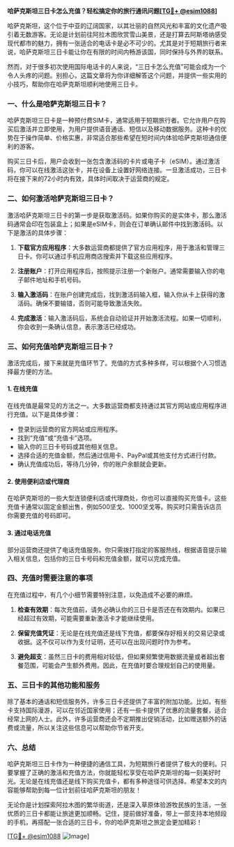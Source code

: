 **哈萨克斯坦三日卡怎么充值？轻松搞定你的旅行通讯问题[[TG💪+ @esim1088](https://t.me/s/esim1088)]**

哈萨克斯坦，这个位于中亚的辽阔国家，以其壮丽的自然风光和丰富的文化遗产吸引着无数游客。无论是计划前往阿拉木图欣赏雪山美景，还是打算去阿斯塔纳感受现代都市的魅力，拥有一张适合的电话卡是必不可少的。尤其是对于短期旅行者来说，哈萨克斯坦三日卡能让你在有限的时间内畅游该国，同时保持与外界的联系。

然而，对于很多初次使用国际电话卡的人来说，“三日卡怎么充值”可能会成为一个令人头疼的问题。别担心，这篇文章将为你详细解答这个问题，并提供一些实用的小技巧，帮助你在哈萨克斯坦顺利地使用三日卡。

### 一、什么是哈萨克斯坦三日卡？

哈萨克斯坦三日卡是一种预付费SIM卡，通常适用于短期旅行者。它允许用户在购买后激活并立即使用，为用户提供语音通话、短信以及移动数据服务。这种卡的优势在于操作简单、价格实惠，非常适合那些希望在短时间内体验哈萨克斯坦通信便利的游客。

购买三日卡后，用户会收到一张包含激活码的卡片或电子卡（eSIM）。通过激活码，你可以在线激活这张卡，并在设备上设置好网络连接。一旦激活成功，三日卡将在接下来的72小时内有效，具体时间取决于运营商的规定。

### 二、如何激活哈萨克斯坦三日卡？

激活哈萨克斯坦三日卡的第一步是获取激活码。如果你购买的是实体卡，那么激活码通常会印在包装盒上；如果是eSIM卡，则会在订单确认邮件中找到激活码。以下是激活的具体步骤：

1. **下载官方应用程序**：大多数运营商都提供了官方应用程序，用于激活和管理三日卡。你可以通过手机应用商店搜索并下载这些应用程序。
   
2. **注册账户**：打开应用程序后，按照提示注册一个新账户。通常需要输入你的电子邮件地址和手机号码。

3. **输入激活码**：在账户创建完成后，找到激活码输入框，输入你从卡上获得的激活码。确保不要输错，否则可能导致激活失败。

4. **完成激活**：输入激活码后，系统会自动验证并开始激活流程。如果一切顺利，你会收到一条确认信息，表示激活已经成功。

### 三、如何充值哈萨克斯坦三日卡？

激活完成后，接下来就是充值环节了。充值的方式多种多样，可以根据个人习惯选择最方便的方法。

#### 1. 在线充值

在线充值是最常见的方法之一。大多数运营商都支持通过其官方网站或应用程序进行充值。以下是具体步骤：

- 登录到运营商的官方网站或应用程序。
- 找到“充值”或“充值卡”选项。
- 输入你的三日卡号码或其他相关信息。
- 选择合适的充值金额，然后通过信用卡、PayPal或其他支付方式进行付款。
- 确认充值成功后，等待几分钟，你的账户余额就会更新。

#### 2. 使用便利店或代理商

在哈萨克斯坦的一些大型连锁便利店或代理商处，你也可以直接购买充值卡。这些充值卡通常以固定金额出售，例如500坚戈、1000坚戈等。购买时只需告诉店员你需要充值的号码即可。

#### 3. 通过电话充值

部分运营商还提供了电话充值服务。你只需拨打指定的客服热线，根据语音提示输入相关信息，包括你的三日卡号码和充值金额，就可以完成充值。

### 四、充值时需要注意的事项

在充值过程中，有几个小细节需要特别注意，以免造成不必要的麻烦。

1. **检查有效期**：每次充值前，请务必确认你的三日卡是否还在有效期内。如果已经超过有效期，可能需要重新激活卡才能继续使用。

2. **保留充值凭证**：无论是在线充值还是线下充值，都要保存好相关的交易记录或收据。这不仅可以作为支付证明，还可以在出现问题时作为参考。

3. **避免超支**：虽然三日卡的费用相对较低，但如果频繁使用数据流量或者超出套餐范围，可能会产生额外费用。因此，在充值时要合理规划自己的使用量。

### 五、三日卡的其他功能和服务

除了基本的通话和短信服务外，许多三日卡还提供了丰富的附加功能。比如，有些卡支持国际漫游，可以在邻近国家使用；还有一些卡提供了优惠的流量套餐，适合经常上网的人士。此外，许多运营商还会不定期推出促销活动，比如赠送额外的话费或流量，所以关注这些信息可以帮助你节省开支。

### 六、总结

哈萨克斯坦三日卡作为一种便捷的通信工具，为短期旅行者提供了极大的便利。只要掌握了正确的激活和充值方法，你就能轻松享受在哈萨克斯坦的每一刻美好时光。无论是在线充值还是线下购买充值卡，都有多种途径可供选择。希望本文的内容能够帮助到每一位计划前往哈萨克斯坦的朋友！

无论你是计划探索阿拉木图的繁华街道，还是深入草原体验游牧民族的生活，一张优质的三日卡都能让旅途更加顺畅。记住，提前做好准备，带上一部支持本地频段的手机，再搭配一张合适的三日卡，你的哈萨克斯坦之旅定会更加精彩！

[[TG💪+ @esim1088](https://t.me/s/esim1088) ![Image](https://i.postimg.cc/4NQfJmqS/Snipaste-2025-05-13-00-14-12.png)]